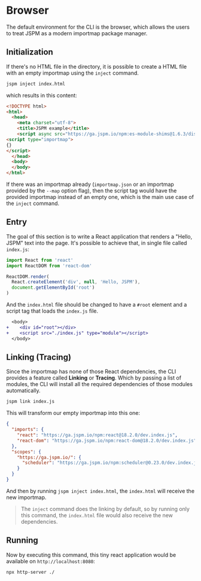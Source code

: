 # Browser
The default environment for the CLI is the browser, which allows the users to
treat JSPM as a modern importmap package manager.

## Initialization

If there's no HTML file in the directory, it is possible to create a HTML file with an
empty importmap using the `inject` command.

```sh
jspm inject index.html
```
which results in this content:

```html
<!DOCTYPE html>
<html>
  <head>
    <meta charset="utf-8">
    <title>JSPM example</title>
    <script async src="https://ga.jspm.io/npm:es-module-shims@1.6.3/dist/es-module-shims.js" crossorigin="anonymous"></script>
<script type="importmap">
{}
</script>
  </head>
  <body>
  </body>
</html>
```
If there was an importmap already (`importmap.json` or an importmap provided by
the `--map` option flag), then the script tag would have the provided importmap
instead of an empty one, which is the main use case of the `inject` command.

## Entry
The goal of this section is to write a React application that renders a "Hello,
JSPM" text into the page. It's possible to achieve that, in single file called
`index.js`:
```js
import React from 'react'
import ReactDOM from 'react-dom'

ReactDOM.render(
  React.createElement('div', null, 'Hello, JSPM'),
  document.getElementById('root')
)
```
And the `index.html` file should be changed to have a `#root` element and a
script tag that loads the `index.js` file.
```diff
  <body>
+    <div id="root"></div>
+    <script src="./index.js" type="module"></script>
  </body>
```

## Linking (Tracing)

Since the importmap has none of those React dependencies, the CLI provides a
feature called **Linking** or **Tracing**. Which by passing a list of modules,
the CLI will install all the required dependencies of those modules
automatically.
```sh
jspm link index.js
```
This will transform our empty importmap into this one:
```json
{
  "imports": {
    "react": "https://ga.jspm.io/npm:react@18.2.0/dev.index.js",
    "react-dom": "https://ga.jspm.io/npm:react-dom@18.2.0/dev.index.js"
  },
  "scopes": {
    "https://ga.jspm.io/": {
      "scheduler": "https://ga.jspm.io/npm:scheduler@0.23.0/dev.index.js"
    }
  }
}
```
And then by running `jspm inject index.html`, the `index.html` will receive the
new importmap.

> The `inject` command does the linking by default, so by running only this command, the `index.html` file would also receive the new dependencies.

## Running

Now by executing this command, this tiny react application would be available on
`http://localhost:8080`:

```sh
npx http-server ./
```
